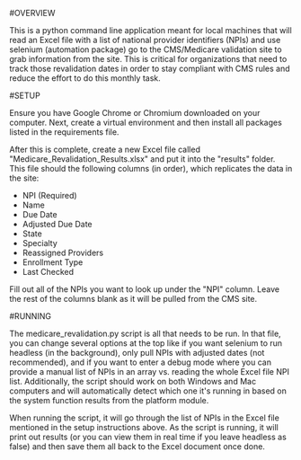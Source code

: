 #OVERVIEW

This is a python command line application meant for local machines that will read an Excel file with a list of national provider identifiers (NPIs) and use selenium (automation package) go to the CMS/Medicare validation site to grab information from the site.  This is critical for organizations that need to track those revalidation dates in order to stay compliant with CMS rules and reduce the effort to do this monthly task.

#SETUP

Ensure you have Google Chrome or Chromium downloaded on your computer.  Next, create a virtual environment and then install all packages listed in the requirements file.  

After this is complete, create a new Excel file called "Medicare_Revalidation_Results.xlsx" and put it into the "results" folder.  This file should the following columns (in order), which replicates the data in the site:

- NPI (Required)
- Name
- Due Date
- Adjusted Due Date
- State
- Specialty
- Reassigned Providers
- Enrollment Type
- Last Checked

Fill out all of the NPIs you want to look up under the "NPI" column.  Leave the rest of the columns blank as it will be pulled from the CMS site.

#RUNNING

The medicare_revalidation.py script is all that needs to be run.  In that file, you can change several options at the top like if you want selenium to run headless (in the background), only pull NPIs with adjusted dates (not recommended), and if you want to enter a debug mode where you can provide a manual list of NPIs in an array vs. reading the whole Excel file NPI list.  Additionally, the script should work on both Windows and Mac computers and will automatically detect which one it's running in based on the system function results from the platform module.

When running the script, it will go through the list of NPIs in the Excel file mentioned in the setup instructions above.  As the script is running, it will print out results (or you can view them in real time if you leave headless as false) and then save them all back to the Excel document once done.
